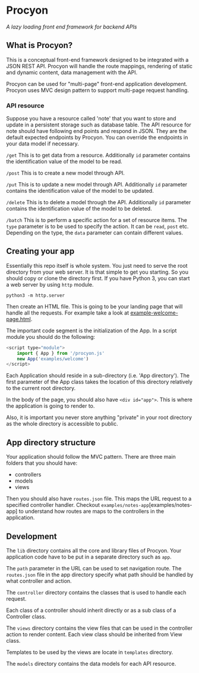 # Procyon

_A lazy loading front end framework for backend APIs_

## What is Procyon?

This is a conceptual front-end framework designed to be integrated with a JSON REST API.
Procyon will handle the route mappings, rendering of static and dynamic content, data management with the API.

Procyon can be used for "multi-page" front-end application development. Procyon uses MVC design pattern to support multi-page request handling.

### API resource

Suppose you have a resource called 'note' that you want to store and update in a persistent 
storage such as database table. The API resource for note should have following end points and respond in JSON.
They are the default expected endpoints by Procyon. You can override the endpoints in your data model if necessary. 

`/get`
This is to get data from a resource. 
Additionally `id` parameter contains the identification value of the model to be read.  

`/post`
This is to create a new model through API.

`/put`
This is to update a new model through API.
Additionally `id` parameter contains the identification value of the model to be updated.  

`/delete`
This is to delete a model through the API.
Additionally `id` parameter contains the identification value of the model to be deleted.  

`/batch`
This is to perform a specific action for a set of resource items.
The `type` parameter is to be used to specify the action. It can be `read`, `post` etc.
Depending on the type, the `data` parameter can contain different values.

## Creating your app

Essentially this repo itself is whole system. You just need to serve the root directory from your web server. It is that simple to get you starting. 
So you should copy or clone the directory first. If you have Python 3, you can start a web server by using `http` module. 

```
python3 -m http.server
```

Then create an HTML file. This is going to be your landing page that will handle all the requests. For example take a look at
[example-welcome-page.html](example-welcome-page.html). 

The important code segment is the initialization of the App. In a script module you should do the following:

```js
<script type="module">
    import { App } from '/procyon.js'
    new App('examples/welcome')
</script>
```

Each Application should reside in a sub-directory (i.e. 'App directory'). The first parameter of the App class takes the location of this directory
relatively to the current root directory. 

In the body of the page, you should also have `<div id="app">`. This is where the application is going to render to.

Also, it is important you never store anything "private" in your root directory as the whole directory is accessible to public. 

## App directory structure

Your application should follow the MVC pattern. There are three main folders that you should have:

- controllers
- models
- views
    
Then you should also have `routes.json` file. This maps the URL request to a specified controller handler. Checkout 
`examples/notes-app`[examples/notes-app] to understand how routes are maps to the controllers in the application.

## Development

The `lib` directory contains all the core and library files of Procyon. Your application
code have to be put in a separate directory such as `app`.

The `path` parameter in the URL can be used to set navigation route. The `routes.json` file in the app directory 
specify what path should be handled by what controller and action.

The `controller` directory contains the classes that is used to handle each request. 

Each class of a controller should inherit directly or as a sub class of a Controller class.

The `views` directory contains the view files that can be used in the controller action to render content.
Each view class should be inherited from View class.

Templates to be used by the views are locate in `templates` directory. 

The `models` directory contains the data models for each API resource. 
